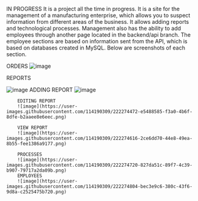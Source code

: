 IN PROGRESS 
It is a project all the time in progress. It is a site for the management of a manufacturing enterprise, which allows you to suspect information from different areas of the business. It allows adding reports and technological processes. Management also has the ability to add employees through another page located in the backend/api branch. The employee sections are based on information sent from the API, which is based on databases created in MySQL. Below are screenshots of each section.

ORDERS
![image](https://user-images.githubusercontent.com/114190309/222274183-eb251f30-3d0f-4a4e-93dc-567edc7977f0.png)

REPORTS 

![image](https://user-images.githubusercontent.com/114190309/222274314-398fc9b7-5c01-4e3e-b240-2c5203c9b1b3.png)
        ADDING REPORT
        ![image](https://user-images.githubusercontent.com/114190309/222274399-297cbb2e-bd81-4abb-b839-de2f348340de.png)
        
        EDITING REPORT
        ![image](https://user-images.githubusercontent.com/114190309/222274472-e5488585-f3a0-4b6f-8dfe-b2aaee8e6eec.png)
        
        VIEW REPORT
        ![image](https://user-images.githubusercontent.com/114190309/222274616-2ce6dd70-44e8-49ea-8b55-fee1386a9177.png)

        PROCESSES
        ![image](https://user-images.githubusercontent.com/114190309/222274720-827da51c-89f7-4c39-b907-79717a2da09b.png)
        EMPLOYEES
        ![image](https://user-images.githubusercontent.com/114190309/222274804-bec3e9c6-380c-43f6-9d8a-c2525475b720.png)


        

        
